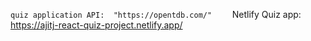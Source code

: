 ``` quiz application API:  "https://opentdb.com/"     ```
Netlify Quiz app: https://ajitj-react-quiz-project.netlify.app/